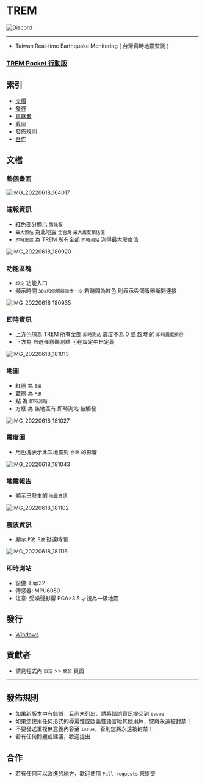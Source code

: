 # TREM
<img alt="Discord" src="https://img.shields.io/discord/926545182407688273">

------

- Taiwan Real-time Earthquake Monitoring ( 台灣實時地震監測 )
### [TREM Pocket 行動版](https://github.com/ExpTechTW/TREM-Pocket)

## 索引
- [文檔](#文檔)
- [發行](#發行)
- [貢獻者](#貢獻者)
- [截圖](#截圖)
- [發佈規則](#發佈規則)
- [合作](#合作)

## 文檔
### 整個畫面
![IMG_20220618_164017](https://user-images.githubusercontent.com/44525760/174438202-7722e4e3-dba9-49d4-9891-2259720f4eba.png)

### 速報資訊
- 紅色部分顯示 `第幾報`
- `最大預估` 為此地震 `全台灣` `最大震度預估值`
- `即時震度` 為 TREM 所有全部 `即時測站` 測得最大震度值

![IMG_20220618_180920](https://user-images.githubusercontent.com/44525760/174438300-174f9a7d-7b56-4c34-a8fb-e8f7b1b3b4e2.png)

### 功能區塊
- `設定` 功能入口
- 顯示時間 `30s和伺服器同步一次` 若時間為紅色 則表示與伺服器斷開連接

![IMG_20220618_180935](https://user-images.githubusercontent.com/44525760/174438493-ec568c99-98cf-4cce-a12a-86bb8a4768cc.png)

### 即時資訊
- 上方色塊為 TREM 所有全部 `即時測站` 震度不為 0 或 超時 的 `即時震度排行`
- 下方為 自選任意觀測點 可在設定中自定義

![IMG_20220618_181013](https://user-images.githubusercontent.com/44525760/174438591-c8a775d6-be4e-4ffc-88d2-b2a1c70a9d1a.png)

### 地圖
- 紅圈 為 `S波`
- 藍圈 為 `P波`
- 點 為 `即時測站`
- 方框 為 該地區有 即時測站 被觸發

![IMG_20220618_181027](https://user-images.githubusercontent.com/44525760/174438785-eb559fb1-ff58-4098-a489-837f512b3bda.png)

### 震度圖
- 用色塊表示此次地震對 `台灣` 的影響

![IMG_20220618_181043](https://user-images.githubusercontent.com/44525760/174438872-27d2af5d-801b-4daa-adc5-ec1bd67317d9.png)

### 地震報告
- 顯示已發生的 `地震資訊`

![IMG_20220618_181102](https://user-images.githubusercontent.com/44525760/174438908-38935c48-439e-4236-a632-4497eebdba81.png)

### 震波資訊
- 顯示 `P波 S波` 抵達時間

![IMG_20220618_181116](https://user-images.githubusercontent.com/44525760/174438933-23519fbb-b71b-4c17-85f7-b001ab6c4419.png)

### 即時測站
- 設備: Esp32
- 傳感器: MPU6050
- 注意: 受噪聲影響 PGA>3.5 才視為一級地震

## 發行
- [Windows](https://github.com/ExpTechTW/TREM/releases)

## 貢獻者
- 請見程式內 `設定` >> `關於` 頁面

------

## 發佈規則
- 如果新版本中有錯誤，且尚未列出，請將錯誤資訊提交到 ```issue```
- 如果您使用任何形式的辱罵性或貶義性語言給其他用戶，您將永遠被封禁！
- 不要發送重複無意義內容至 ```issue```，否則您將永遠被封禁！
- 若有任何問題或建議，歡迎提出

## 合作
- 若有任何可以改進的地方，歡迎使用 ```Pull requests``` 來提交
